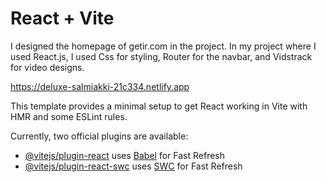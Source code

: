 # React + Vite
I designed the homepage of getir.com in the project. In my project where I used React.js, I used Css for styling, Router for the navbar, and Vidstrack for video designs.

https://deluxe-salmiakki-21c334.netlify.app

This template provides a minimal setup to get React working in Vite with HMR and some ESLint rules.

Currently, two official plugins are available:

- [@vitejs/plugin-react](https://github.com/vitejs/vite-plugin-react/blob/main/packages/plugin-react/README.md) uses [Babel](https://babeljs.io/) for Fast Refresh
- [@vitejs/plugin-react-swc](https://github.com/vitejs/vite-plugin-react-swc) uses [SWC](https://swc.rs/) for Fast Refresh
